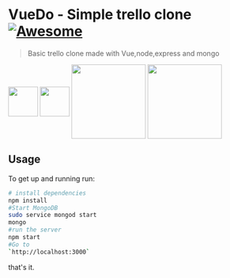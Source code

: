 # VueDo - Simple trello clone [![Awesome](https://cdn.rawgit.com/sindresorhus/awesome/d7305f38d29fed78fa85652e3a63e154dd8e8829/media/badge.svg)](https://github.com/Eslam-nasser-wd/node-trello-clone-api)
> Basic trello clone made with Vue,node,express and mongo


[<img width="60" align="middle" src="https://dab1nmslvvntp.cloudfront.net/wp-content/uploads/2015/07/1436439824nodejs-logo.png">](https://nodejs.org)
[<img width="60" align="middle" src="https://www.ag-grid.com/images/angular2.png">](https://angular.io/)
[<img width="150" align="middle" src="https://cdn.worldvectorlogo.com/logos/mongodb.svg">](https://www.mongodb.com/)
[<img width="150" align="middle" src="https://camo.githubusercontent.com/b0c9dc0e2f5bcd190403159a24d4a541e496e30a/68747470733a2f2f636f6c69676f2e696f2f696d616765732f657870726573732e737667">](http://www.express.com/)

## Usage
To get up and running run:
``` bash
# install dependencies
npm install
#Start MongoDB
sudo service mongod start
mongo
#run the server
npm start
#Go to 
`http://localhost:3000`
```
that's it.
